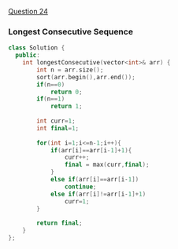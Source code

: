 <a href="https://practice.geeksforgeeks.org/problems/longest-consecutive-subsequence/0">Question 24</a>

### Longest Consecutive Sequence

```cpp
class Solution {
  public:
    int longestConsecutive(vector<int>& arr) {
        int n = arr.size();
        sort(arr.begin(),arr.end());
        if(n==0)
            return 0;
        if(n==1)
            return 1;
        
        int curr=1;
        int final=1;
        
        for(int i=1;i<=n-1;i++){
            if(arr[i]==arr[i-1]+1){
                curr++;
                final = max(curr,final);
            }
            else if(arr[i]==arr[i-1])
                continue;
            else if(arr[i]!=arr[i-1]+1)
                curr=1;
        }
        
        return final;
    }
};
```
